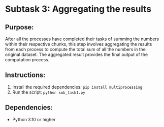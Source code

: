 # Subtask 3: Aggregating the results
 
## Purpose:
After all the processes have completed their tasks of summing the numbers within their respective chunks, this step involves aggregating the results from each process to compute the total sum of all the numbers in the original dataset. The aggregated result provides the final output of the computation process.
 
## Instructions:
1. Install the required dependencies: `pip install multiprocessing`
2. Run the script: `python sub_task1.py`
 
## Dependencies:
- Python 3.10 or higher
